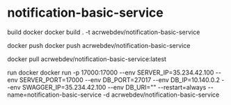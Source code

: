 # notification-basic-service

build docker
docker build . -t acrwebdev/notification-basic-service

docker push
docker push acrwebdev/notification-basic-service

docker pull acrwebdev/notification-basic-service:latest

run docker
docker run -p 17000:17000 --env SERVER_IP=35.234.42.100 --env SERVER_PORT=17000 --env DB_PORT=27017 --env DB_IP=10.140.0.2 --env SWAGGER_IP=35.234.42.100 --env DB_URI="" --restart=always --name=notification-basic-service -d acrwebdev/notification-basic-service
